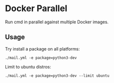 # Docker Parallel

Run cmd in parallel against multiple Docker images.

## Usage

Try install a package on all platforms:

    ./mail.yml -e package=python3-dev

Limit to ubuntu distros:

    ./mail.yml -e package=python3-dev --limit ubuntu
